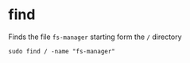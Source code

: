 # find

Finds the file `fs-manager` starting form the `/` directory

    sudo find / -name "fs-manager"